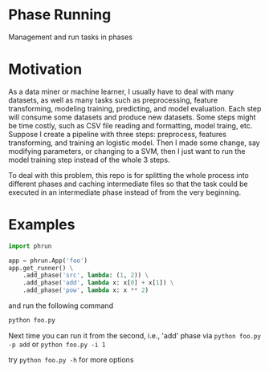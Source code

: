 # Phase Running

Management and run tasks in phases

# Motivation

As a data miner or machine learner, I usually have to deal with many datasets, 
as well as many tasks such as preprocessing, feature transforming, modeling training,
predicting, and model evaluation. Each step will consume some datasets and produce
new datasets. Some steps might be time costly, such as CSV file reading and formatting,
model traing, etc. Suppose I create a pipeline with three steps: preprocess, features 
transforming, and training an logistic model. Then I made some change, say modifying
parameters, or changing to a SVM, then I just want to run the model training step instead
of the whole 3 steps.

To deal with this problem, this repo is for splitting the whole process into different phases and 
caching intermediate files so that the task could be executed in an intermediate phase instead of 
from the very beginning.

# Examples

```py
import phrun

app = phrun.App('foo')
app.get_runner() \
    .add_phase('src', lambda: (1, 2)) \
    .add_phase('add', lambda x: x[0] + x[1]) \
    .add_phase('pow', lambda x: x ** 2)
```

and run the following command

```bash
python foo.py 
```

Next time you can run it from the second, i.e., 'add' phase via 
`python foo.py -p add` or `python foo.py -i 1`

try `python foo.py -h` for more options
